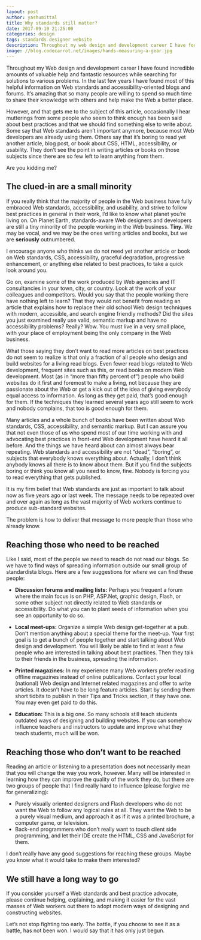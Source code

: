 ```yaml
---
layout: post
author: yashumittal
title: Why standards still matter?
date: 2017-09-10 21:25:00
categories: design
tags: standards designer website
description: Throughout my web design and development career I have found incredible amounts of valuable help and fantastic resources while searching for solutions to various problems.
image: //blog.codecarrot.net/images/hands-measuring-a-gear.jpg
---
```


Throughout my Web design and development career I have found incredible amounts of valuable help and fantastic resources while searching for solutions to various problems. In the last few years I have found most of this helpful information on Web standards and accessibility-oriented blogs and forums. It’s amazing that so many people are willing to spend so much time to share their knowledge with others and help make the Web a better place.

However, and that gets me to the subject of this article, occasionally I hear mutterings from some people who seem to think enough has been said about best practices and that we should find something else to write about. Some say that Web standards aren’t important anymore, because most Web developers are already using them. Others say that it’s boring to read yet another article, blog post, or book about CSS, HTML, accessibility, or usability. They don’t see the point in writing articles or books on those subjects since there are so few left to learn anything from them.

Are you kidding me?

## The clued-in are a small minority

If you really think that the majority of people in the Web business have fully embraced Web standards, accessibility, and usability, and strive to follow best practices in general in their work, I’d like to know what planet you’re living on. On Planet Earth, standards-aware Web designers and developers are still a tiny minority of the people working in the Web business. **Tiny.** We may be vocal, and we may be the ones writing articles and books, but we are **seriously** outnumbered.

I encourage anyone who thinks we do not need yet another article or book on Web standards, CSS, accessibility, graceful degradation, progressive enhancement, or anything else related to best practices, to take a quick look around you.

Go on, examine some of the work produced by Web agencies and IT consultancies in your town, city, or country. Look at the work of your colleagues and competitors. Would you say that the people working there have nothing left to learn? That they would not benefit from reading an article that explains how to replace their old school Web design techniques with modern, accessible, and search engine friendly methods? Did the sites you just examined really use valid, semantic markup and have no accessibility problems? Really? Wow. You must live in a very small place, with your place of employment being the only company in the Web business.

What those saying they don’t want to read more articles on best practices do not seem to realize is that only a fraction of all people who design and build websites for a living read blogs. Even fewer read blogs related to Web development, frequent sites such as this, or read books on modern Web development. Most (as in “more than fifty percent of”) people who build websites do it first and foremost to make a living, not because they are passionate about the Web or get a kick out of the idea of giving everybody equal access to information. As long as they get paid, that’s good enough for them. If the techniques they learned several years ago still seem to work and nobody complains, that too is good enough for them.

Many articles and a whole bunch of books have been written about Web standards, CSS, accessibility, and semantic markup. But I can assure you that not even those of us who spend most of our time working with and advocating best practices in front-end Web development have heard it all before. And the things we have heard about can almost always bear repeating. Web standards and accessibility are not “dead”, “boring”, or subjects that everybody knows everything about. Actually, I don’t think anybody knows all there is to know about them. But if you find the subjects boring or think you know all you need to know, fine. Nobody is forcing you to read everything that gets published.

It is my firm belief that Web standards are just as important to talk about now as five years ago or last week. The message needs to be repeated over and over again as long as the vast majority of Web workers continue to produce sub-standard websites.

The problem is how to deliver that message to more people than those who already know.

## Reaching those who need to be reached

Like I said, most of the people we need to reach do not read our blogs. So we have to find ways of spreading information outside our small group of standardista blogs. Here are a few suggestions for *where* we can find these people:

* **Discussion forums and mailing lists:** Perhaps you frequent a forum where the main focus is on PHP, ASP.Net, graphic design, Flash, or some other subject not directly related to Web standards or accessibility. Do what you can to plant seeds of information when you see an opportunity to do so.

* **Local meet-ups:** Organize a simple Web design get-together at a pub. Don’t mention anything about a special theme for the meet-up. Your first goal is to get a bunch of people together and start talking about Web design and development. You will likely be able to find at least a few people who are interested in talking about best practices. Then they talk to their friends in the business, spreading the information.

* **Printed magazines:** In my experience many Web workers prefer reading offline magazines instead of online publications. Contact your local (national) Web design and Internet related magazines and offer to write articles. It doesn’t have to be long feature articles. Start by sending them short tidbits to publish in their Tips and Tricks section, if they have one. You may even get paid to do this.

* **Education:** This is a big one. So many schools still teach students outdated ways of designing and building websites. If you can somehow influence teachers and instructors to update and improve what they teach students, much will be won.

## Reaching those who don’t want to be reached

Reading an article or listening to a presentation does not necessarily mean that you will change the way you work, however. Many will be interested in learning how they can improve the quality of the work they do, but there are two groups of people that I find really hard to influence (please forgive me for generalizing):

* Purely visually oriented designers and Flash developers who do not want the Web to follow any logical rules at all. They want the Web to be a purely visual medium, and approach it as if it was a printed brochure, a computer game, or television.
* Back-end programmers who don’t really want to touch client side programming, and let their IDE create the HTML, CSS and JavaScript for them.

I don’t really have any good suggestions for reaching these groups. Maybe you know what it would take to make them interested?

## We still have a long way to go

If you consider yourself a Web standards and best practice advocate, please continue helping, explaining, and making it easier for the vast masses of Web workers out there to adopt modern ways of designing and constructing websites.

Let’s not stop fighting too early. The battle, if you choose to see it as a battle, has not been won. I would say that it has only just begun.

